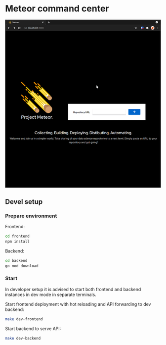 # Meteor command center

![](assets/poc.gif)

## Devel setup

### Prepare environment

Frontend:

```sh
cd frontend
npm install
```

Backend:

```sh
cd backend
go mod download
```

### Start

In developer setup it is advised to start both frontend and backend instances in dev mode in separate terminals.

Start frontend deployment with hot reloading and API forwarding to dev backend:

```sh
make dev-frontend
```

Start backend to serve API:

```sh
make dev-backend
```
